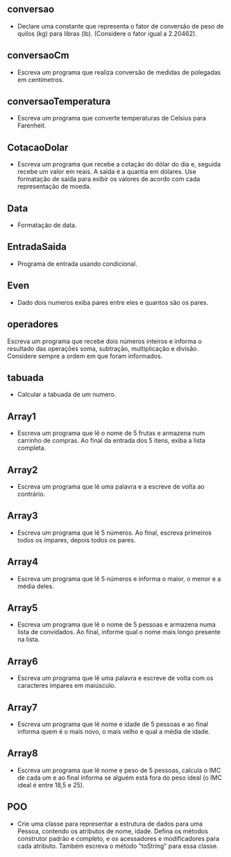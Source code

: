 ## conversao
* Declare uma constante que representa o fator de conversão de peso de quilos (kg) para libras (lb). (Considere o fator igual a 2.20462).

## conversaoCm
* Escreva um programa que realiza conversão de medidas de polegadas em centímetros.

## conversaoTemperatura
* Escreva um programa que converte temperaturas de Celsius para Farenheit.

## CotacaoDolar
* Escreva um programa que recebe a cotação do dólar do dia e, seguida recebe um valor em reais. A saída é a quantia em dólares. 
Use formatação de saída para exibir os valores de acordo com cada representação de moeda.

## Data
* Formatação de data.

## EntradaSaida
* Programa de entrada usando condicional.

## Even
* Dado dois numeros exiba pares entre eles e quantos são os pares.

## operadores
Escreva um programa que recebe dois números inteiros e informa o resultado das operações soma, subtração, multiplicação e divisão. Considere sempre a ordem em que foram informados.

## tabuada
* Calcular a tabuada de um numero.

## Array1
* Escreva um programa que lê o nome de 5 frutas e armazena num carrinho de compras. Ao final da entrada dos 5 itens, exiba a lista completa.

## Array2
* Escreva um programa que lê uma palavra e a escreve de volta ao contrário.

## Array3
* Escreva um programa que lê 5 números. Ao final, escreva primeiros todos os ímpares, depois todos os pares.

## Array4
* Escreva um programa que lê 5 números e informa o maior, o menor e a média deles.

## Array5
* Escreva um programa que lê o nome de 5 pessoas e armazena numa lista de convidados. 
Ao final, informe qual o nome mais longo presente na lista.

## Array6
* Escreva um programa que lê uma palavra e escreve de volta com os caracteres ímpares em maiúsculo.

## Array7
* Escreva um programa que lê nome e idade de 5 pessoas e ao final informa quem é o mais novo, o mais velho e qual a média de idade.

## Array8
* Escreva um programa que lê nome e peso de 5 pessoas, calcula o IMC de cada um e ao final informa se alguém está fora do peso ideal (o IMC ideal é entre 18,5 e 25).

## POO
* Crie uma classe para representar a estrutura de dados para uma Pessoa, contendo os atributos de nome, idade. Defina os métodos construtor padrão e completo, e os acessadores e modificadores para cada atributo. Também escreva o método "toString" para essa classe.
